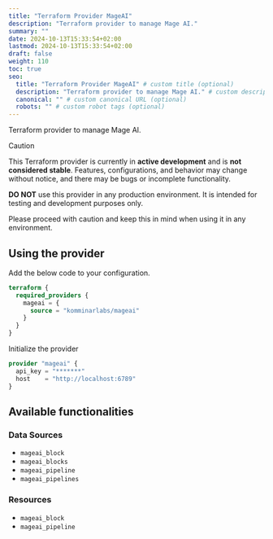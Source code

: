```yaml
---
title: "Terraform Provider MageAI"
description: "Terraform provider to manage Mage AI."
summary: ""
date: 2024-10-13T15:33:54+02:00
lastmod: 2024-10-13T15:33:54+02:00
draft: false
weight: 110
toc: true
seo:
  title: "Terraform Provider MageAI" # custom title (optional)
  description: "Terraform provider to manage Mage AI." # custom description (recommended)
  canonical: "" # custom canonical URL (optional)
  robots: "" # custom robot tags (optional)
---
```


Terraform provider to manage Mage AI.

> [!CAUTION]
> 
> This Terraform provider is currently in **active development** and is **not considered stable**. Features, configurations, and behavior may change without notice, and there may be bugs or incomplete functionality.
> 
> **DO NOT** use this provider in any production environment. It is intended for testing and development purposes only.
> 
> Please proceed with caution and keep this in mind when using it in any environment.

## Using the provider

Add the below code to your configuration.

```terraform
terraform {
  required_providers {
    mageai = {
      source = "komminarlabs/mageai"
    }
  }
}
```

Initialize the provider

```terraform
provider "mageai" {
  api_key = "*******"
  host    = "http://localhost:6789"
}
```

## Available functionalities

### Data Sources

* `mageai_block`
* `mageai_blocks`
* `mageai_pipeline`
* `mageai_pipelines`

### Resources

* `mageai_block`
* `mageai_pipeline`
